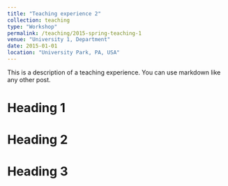 ```yaml
---
title: "Teaching experience 2"
collection: teaching
type: "Workshop"
permalink: /teaching/2015-spring-teaching-1
venue: "University 1, Department"
date: 2015-01-01
location: "University Park, PA, USA"
---
```


This is a description of a teaching experience. You can use markdown like any other post.

Heading 1
======

Heading 2
======

Heading 3
======
